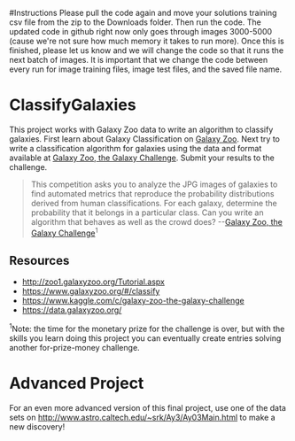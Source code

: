 #Instructions
Please pull the code again and move your solutions training csv file from the zip to the Downloads folder. Then run the code. The updated code in github right now only goes through images 3000-5000 (cause we're not sure how much memory it takes to run more). Once this is finished, please let us know and we will change the code so that it runs the next batch of images. It is important that we change the code between every run for image training files, image test files, and the saved file name.

# ClassifyGalaxies
This project works with Galaxy Zoo data to write an algorithm to classify galaxies. First learn about Galaxy Classification on [Galaxy Zoo](http://zoo1.galaxyzoo.org/Tutorial.aspx). Next try to write a classification algorithm for galaxies using the data and format available at [Galaxy Zoo, the Galaxy Challenge](https://www.kaggle.com/c/galaxy-zoo-the-galaxy-challenge). Submit your results to the challenge.

> This competition asks you to analyze the JPG images of galaxies to find automated metrics that reproduce the probability distributions derived from human classifications. For each galaxy, determine the probability that it belongs in a particular class. Can you write an algorithm that behaves as well as the crowd does? --[Galaxy Zoo, the Galaxy Challenge](https://www.kaggle.com/c/galaxy-zoo-the-galaxy-challenge)<sup>1</sup>

## Resources
* http://zoo1.galaxyzoo.org/Tutorial.aspx
* https://www.galaxyzoo.org/#/classify
* https://www.kaggle.com/c/galaxy-zoo-the-galaxy-challenge
* https://data.galaxyzoo.org/


<sup>1</sup>Note: the time for the monetary prize for the challenge is over, but with the skills you learn doing this project you can eventually create entries solving another for-prize-money challenge.

# Advanced Project
For an even more advanced version of this final project, use one of the data sets on http://www.astro.caltech.edu/~srk/Ay3/Ay03Main.html to make a new discovery!
